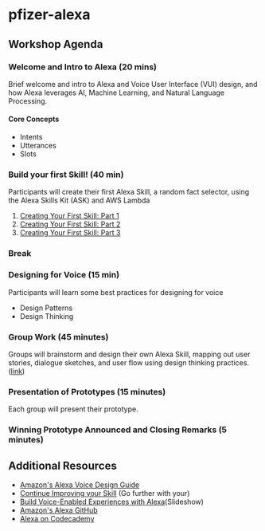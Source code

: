 # pfizer-alexa

## Workshop Agenda

### Welcome and Intro to Alexa (20 mins)
Brief welcome and intro to Alexa and Voice User Interface (VUI) design, and how Alexa leverages AI, Machine Learning, and Natural Language Processing. 

#### Core Concepts 
* Intents
* Utterances
* Slots

### Build your first Skill! (40 min)
Participants will create their first Alexa Skill, a random fact selector, using the Alexa Skills Kit (ASK) and AWS Lambda
1. [Creating Your First Skill: Part 1](./workshop_01.md)
1. [Creating Your First Skill: Part 2](./workshop_02.md)
1. [Creating Your First Skill: Part 3](./workshop_03.md)

### Break 

### Designing for Voice (15 min)
Participants will learn some best practices for designing for voice
* Design Patterns
* Design Thinking

### Group Work (45 minutes)
Groups will brainstorm and design their own Alexa Skill, mapping out user stories, dialogue sketches, and user flow using design thinking practices.
([link](./workshop_04.md))

### Presentation of Prototypes (15 minutes)
Each group will present their prototype.

### Winning Prototype Announced and Closing Remarks (5 minutes)

## Additional Resources
* [Amazon's Alexa Voice Design Guide](https://developer.amazon.com/designing-for-voice/)
* [Continue Improving your Skill](https://developer.amazon.com/alexa-skills-kit/tutorials/fact-skill-1) (Go further with your)
* [Build Voice-Enabled Experiences with Alexa](https://www.slideshare.net/secret/oTr0Uv51cOus4m)(Slideshow)
* [Amazon's Alexa GitHub](http://github.com/alexa)
* [Alexa on Codecademy](https://www.codecademy.com/learn/learn-alexa)
